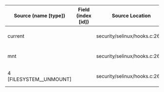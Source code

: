 | Source (name [type])    | Field (index [id]) | Source Location               | Label at Source             |
|-------------------------|--------------------|-------------------------------|-----------------------------|
| current                 |                    | security/selinux/hooks.c:2648 | subject, dynamic, external  |
| mnt                     |                    | security/selinux/hooks.c:2652 | object, dynamic, input      |
| 4 [FILESYSTEM__UNMOUNT] |                    | security/selinux/hooks.c:2653 | operation, static, mediator |